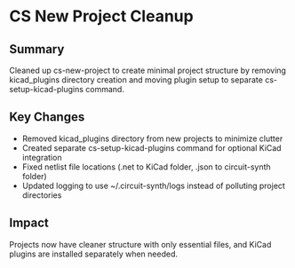 # CS New Project Cleanup

## Summary
Cleaned up cs-new-project to create minimal project structure by removing kicad_plugins directory creation and moving plugin setup to separate cs-setup-kicad-plugins command.

## Key Changes
- Removed kicad_plugins directory from new projects to minimize clutter
- Created separate cs-setup-kicad-plugins command for optional KiCad integration
- Fixed netlist file locations (.net to KiCad folder, .json to circuit-synth folder)
- Updated logging to use ~/.circuit-synth/logs instead of polluting project directories

## Impact
Projects now have cleaner structure with only essential files, and KiCad plugins are installed separately when needed.